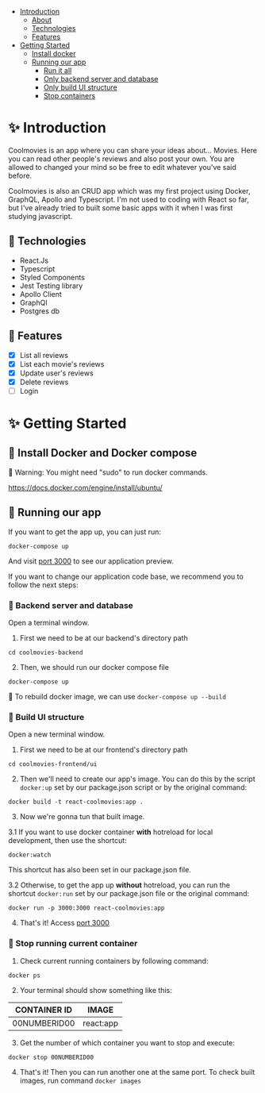 - [Introduction](#sparkles-introduction)
  - [About](#pushpin-about)
  - [Technologies](#pushpin-technologies)
  - [Features](#pushpin-features)
- [Getting Started](#sparkles-getting-started)
  - [Install docker](#pushpin-install-docker-and-docker-compose)
  - [Running our app](#pushpin-running-our-app)
    - [Run it all](#pushpin-running-our-app)
    - [Only backend server and database](#pushpin-backend-server-and-database)
    - [Only build UI structure](#pushpin-build-ui-structure)
    - [Stop containers](#pushpin-stop-running-current-container)

# :sparkles: Introduction

Coolmovies is an app where you can share your ideas about... Movies. Here you can read other people's reviews and also post your own. You are allowed to changed your mind so be free to edit whatever you've said before.

Coolmovies is also an CRUD app which was my first project using Docker, GraphQL, Apollo and Typescript. I'm not used to coding with React so far, but I've already tried to built some basic apps with it when I was first studying javascript.

## :pushpin: Technologies

- React.Js
- Typescript
- Styled Components
- Jest Testing library
- Apollo Client
- GraphQl
- Postgres db

## :pushpin: Features

- [x] List all reviews
- [x] List each movie's reviews
- [x] Update user's reviews
- [x] Delete reviews
- [ ] Login

# :sparkles: Getting Started

## :pushpin: Install Docker and Docker compose

:mega: Warning: You might need "sudo" to run docker commands.

https://docs.docker.com/engine/install/ubuntu/ 

## :pushpin: Running our app

If you want to get the app up, you can just run:

`docker-compose up`

And visit [port 3000](http://localhost:3000) to see our application preview.

If you want to change our application code base, we recommend you to follow the next steps:

### :pushpin: Backend server and database

Open a terminal window.

1. First we need to be at our backend's directory path

`cd coolmovies-backend`

2. Then, we should run our docker compose file

`docker-compose up`

:mega: To rebuild docker image, we can use `docker-compose up --build`

### :pushpin: Build UI structure

Open a new terminal window.

1. First we need to be at our frontend's directory path

`cd coolmovies-frontend/ui`

2. Then we'll need to create our app's image. You can do this by the script `docker:up` set by our package.json script or by the original command:

`docker build -t react-coolmovies:app .`

3. Now we're gonna tun that built image.

3.1 If you want to use docker container **with** hotreload for local development, then use the shortcut:

`docker:watch`

This shortcut has also been set in our package.json file.

3.2 Otherwise, to get the app up **without** hotreload, you can run the shortcut `docker:run` set by our package.json file or the original command: 

`docker run -p 3000:3000 react-coolmovies:app`

4. That's it! Access [port 3000](http://localhost:3000)

### :pushpin: Stop running current container

1. Check current running containers by following command:

`docker ps`

2. Your terminal should show something like this:

| CONTAINER ID |  IMAGE          |
|--------------|-----------------|
| 00NUMBERID00 | react:app       |

3. Get the number of which container you want to stop and execute:

`docker stop 00NUMBERID00`

4. That's it! Then you can run another one at the same port. To check built images, run command `docker images`